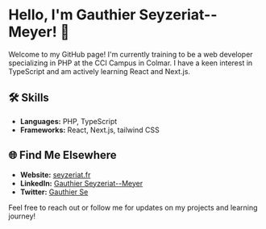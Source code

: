 # Hello, I'm Gauthier Seyzeriat--Meyer! 👋

Welcome to my GitHub page! I'm currently training to be a web developer specializing in PHP at the CCI Campus in Colmar. 
I have a keen interest in TypeScript and am actively learning React and Next.js.

## 🛠 Skills
- **Languages:** PHP, TypeScript
- **Frameworks:** React, Next.js, tailwind CSS

## 🌐 Find Me Elsewhere
- **Website:** [seyzeriat.fr](https://www.seyzeriat.fr)
- **LinkedIn:** [Gauthier Seyzeriat--Meyer](https://www.linkedin.com/in/gauthier-seyzeriat-meyer-1b8582281/)
- **Twitter:** [Gauthier Se](https://twitter.com/Gauthier__sey)

Feel free to reach out or follow me for updates on my projects and learning journey!

